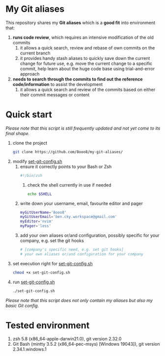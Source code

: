 # My Git aliases

This repository shares my **Git aliases** which is a **good fit** into environment that:

1. **runs code review**, which requires an intensive modification of the old commits
    1. it allows a quick search, review and rebase of own commits on the current branch
    1. it provides handy stash aliases to quickly save down the current change for future use, e.g. move the current change to a specific commit, help learn about the huge code base using trial-and-error approach
1. **needs to search through the commits to find out the reference code/information** to assist the development
    1. it allows a quick search and review of the commits based on either their commit messages or content

# Quick start

_Please note that this script is still frequently updated and not yet come to its final shape._

1. clone the project
    ```zsh
    git clone https://github.com/8ooo8/my-git-aliases/
    ```
1. modify [set-git-config.sh][config-sh]
    1. ensure it correctly points to your Bash or Zsh
        ```zsh
        #!/bin/zsh
        ```
        1. check the shell currently in use if needed
            ```zsh
            echo $SHELL
            ```
    1. write down your username, email, favourite editor and pager
        ```zsh
        myGitUserName='8ooo8'
        myGitUserEmail='ben.cky.workspace@gmail.com'
        myEditor='nvim'
        myPager='less'
        ```
    1. add your own aliases or/and configuration, possibly specific for your company, e.g. set the git hooks
        ```zsh
        # [company's specific need, e.g. set git hooks]
        # your own aliases or/and configuration for your company
        ```
1. set execution right for [set-git-config.sh][config-sh]
    ```zsh
    chmod +x set-git-config.sh
    ```
1. run [set-git-config.sh][config-sh]
    ```zsh
    ./set-git-config.sh
    ```

_Please note that this script does not only contain my aliases but also my basic Git config._

# Tested environment

1. zsh 5.8 (x86_64-apple-darwin21.0), git version 2.32.0
1. Git Bash (mintty 3.5.2 (x86_64-pec-msys) [Windows 19043]), git version 2.34.1.windows.1

[config-sh]: set-git-config.sh
